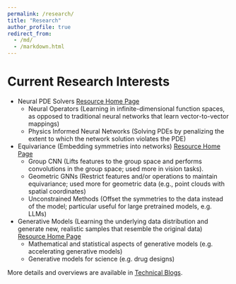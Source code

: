 ```yaml
---
permalink: /research/
title: "Research"
author_profile: true
redirect_from: 
  - /md/
  - /markdown.html
---
```

Current Research Interests
======
* Neural PDE Solvers [Resource Home Page](https://zbz3th212a4.larksuite.com/docx/M0Kpdfmg8oOryjxt0nZuOI7ds2g?from=from_copylink)
	* Neural Operators (Learning in infinite-dimensional function spaces, as opposed to traditional neural networks that learn vector-to-vector mappings)
	* Physics Informed Neural Networks (Solving PDEs by penalizing the extent to which the network solution violates the PDE)
* Equivariance (Embedding symmetries into networks) [Resource Home Page](https://zbz3th212a4.larksuite.com/docx/Q7oYdCrfUoBZNRxEIXquvENDsuc?from=from_copylink)
	* Group CNN (Lifts features to the group space and performs convolutions in the group space; used more in vision tasks).
	* Geometric GNNs (Restrict features and/or operations to maintain equivariance; used more for geometric data (e.g., point clouds with spatial coordinates)
	* Unconstrained Methods (Offset the symmetries to the data instead of the model; particular useful for large pretrained models, e.g. LLMs)
* Generative Models (Learning the underlying data distribution and generate new, realistic samples that resemble the original data) [Resource Home Page](https://zbz3th212a4.larksuite.com/docx/JxHVdu8mvop8LIxkvdDuGaywsZd?from=from_copylink)
	* Mathematical and statistical aspects of generative models (e.g. accelerating generative models)
	* Generative models for science (e.g. drug designs)
	

More details and overviews are available in [Technical Blogs](https://wenhangao21.github.io/tech_blogs/).





